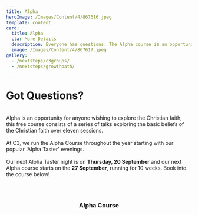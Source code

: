 ```yaml
---
title: Alpha
heroImage: /Images/Content/4/867616.jpeg
template: content
card:
  title: Alpha
  cta: More Details
  description: Everyone has questions. The Alpha course is an opportunity for those seeking to explore the Christian faith ask questions and share their point of view.
  image: /Images/Content/4/867617.jpeg
gallery:
  - /nextsteps/c3groups/
  - /nextsteps/growthpath/
---
```


<h1>
Got Questions?</h1>
<br/>
Alpha is an opportunity for anyone wishing to explore the Christian faith, this free course consists of a series of talks exploring the basic beliefs of the Christian faith over eleven sessions. <br/>
<br/>
At C3, we run the Alpha Course throughout the year starting with our popular 'Alpha Taster' evenings.<br/>
<br/>
Our next Alpha Taster night is on <strong>Thursday, 20 September</strong> and our next Alpha course starts on the <strong>27 September</strong>, running for 10 weeks. Book into the course below!

<h3>
 </h3>

<h3 style="text-align: center;">
Alpha Course</h3>
 

<div id="eventbrite-widget-container-48597597723">
 </div>
<script src="https://www.eventbrite.co.uk/static/widgets/eb_widgets.js"/> <script type="text/javascript">
var exampleCallback = function() {
    console.log('Order complete!');
};

window.EBWidgets.createWidget({
// Required
widgetType: 'checkout',
eventId: '48597597723',
iframeContainerId: 'eventbrite-widget-container-48597597723',

    // Optional
    iframeContainerHeight: 425,  // Widget height in pixels. Defaults to a minimum of 425px if not provided
    onOrderComplete: exampleCallback  // Method called when an order has successfully completed

});
</script><br/>
